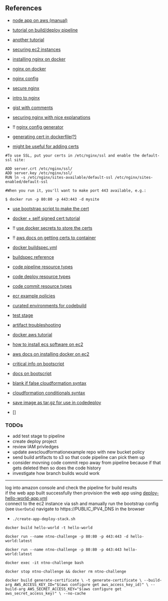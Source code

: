 
## References
* [node app on aws (manual)](https://ourcodeworld.com/articles/read/977/how-to-deploy-a-node-js-application-on-aws-ec2-server)
* [tutorial on build/deploy pipeline](https://docs.aws.amazon.com/AmazonECS/latest/developerguide/ecs-cd-pipeline.html)
* [another tutorial](https://www.infoq.com/articles/aws-codepipeline-deploy-docker/)
* [securing ec2 instances](https://aws.amazon.com/answers/security/aws-securing-ec2-instances/)
* [installing nginx on docker](https://docs.nginx.com/nginx/admin-guide/installing-nginx/installing-nginx-docker/)
* [nginx on docker](https://www.digitalocean.com/community/tutorials/how-to-run-nginx-in-a-docker-container-on-ubuntu-14-04)
* [nginx config](http://nginx.org/en/docs/beginners_guide.html)
* [secure nginx](https://www.cyberciti.biz/tips/linux-unix-bsd-nginx-webserver-security.html)
* [intro to nginx](https://carrot.is/coding/nginx_introduction)


* [gist with comments](https://gist.github.com/plentz/6737338)
* [securing nginx with nice explanations](https://help.dreamhost.com/hc/en-us/articles/222784068-The-most-important-steps-to-take-to-make-an-nginx-server-more-secure)
*  !! [nginx config generator](https://nginxconfig.io/?0.non_www=false&0.php=false&0.index=index.html&0.fallback_html)
* [generating cert in dockerfile(?)](https://codefresh.io/docker-tutorial/using-docker-generate-ssl-certificates/)
* [might be useful for adding certs](https://github.com/KyleAMathews/docker-nginx)

```
#To use SSL, put your certs in /etc/nginx/ssl and enable the default-ssl site:

ADD server.crt /etc/nginx/ssl/
ADD server.key /etc/nginx/ssl/
RUN ln -s /etc/nginx/sites-available/default-ssl /etc/nginx/sites-enabled/default-ssl

#When you run it, you'll want to make port 443 available, e.g.:

$ docker run -p 80:80 -p 443:443 -d mysite
```

* [use bootstrap script to make the cert](https://forums.docker.com/t/get-ssl-certificate-for-use-in-docker-container/42069/3)
* [docker + self signed cert tutorial](https://www.johnmackenzie.co.uk/post/creating-self-signed-ssl-certificates-for-docker-and-nginx/)
* !! [use docker secrets to store the certs](https://docs.docker.com/ee/ucp/interlock/usage/tls/)
* !! [aws docs on getting certs to container](https://aws.amazon.com/blogs/compute/maintaining-transport-layer-security-all-the-way-to-your-container-part-2-using-aws-certificate-manager-private-certificate-authority/)



* [docker buildspec.yml](https://docs.aws.amazon.com/codebuild/latest/userguide/sample-docker.html)
* [buildspec reference](https://docs.aws.amazon.com/codebuild/latest/userguide/build-spec-ref.html)
* [code pipeline resource types](https://docs.aws.amazon.com/IAM/latest/UserGuide/list_awscodepipeline.html)
* [code deploy resource types](https://docs.aws.amazon.com/IAM/latest/UserGuide/list_awscodedeploy.html)
* [code commit resource types](https://docs.aws.amazon.com/IAM/latest/UserGuide/list_awscodecommit.html)
* [ecr example policies](https://docs.aws.amazon.com/AmazonECR/latest/userguide/RepositoryPolicyExamples.html)
* [curated environments for codebuild](https://docs.aws.amazon.com/codebuild/latest/userguide/build-env-ref-available.html)
* [test stage](https://docs.aws.amazon.com/codebuild/latest/userguide/how-to-create-pipeline.html#how-to-create-pipeline-add-test)
* [artifact troubleshooting](https://stelligent.com/2018/09/06/troubleshooting-aws-codepipeline-artifacts/)

* [docker aws tutorial](https://www.ybrikman.com/writing/2015/11/11/running-docker-aws-ground-up/)
* [how to install ecs software on ec2](https://docs.aws.amazon.com/AmazonECS/latest/developerguide/ecs-agent-install.html)
* [aws docs on installing docker on ec2](https://docs.aws.amazon.com/AmazonECS/latest/developerguide/docker-basics.html)


* [critical info on bootscript](https://aws.amazon.com/premiumsupport/knowledge-center/execute-user-data-ec2/)
* [docs on bootscript](https://docs.aws.amazon.com/AWSEC2/latest/UserGuide/user-data.html)

* [blank if false cloudformation syntax](https://docs.aws.amazon.com/AWSCloudFormation/latest/UserGuide/pseudo-parameter-reference.html)

* [cloudformation conditionals syntax](https://ig.nore.me/2018/02/conditionals-in-cloudformation/)
* [save image as tar.gz for use in codedeploy](https://www.lewuathe.com/embed-docker-image-in-codedeploy-package.html)
* []

### TODOs
* add test stage to pipeline
* create deploy project
* review IAM privledges
* update awscloudformationexample repo with new bucket policy
* send build artifacts to s3 so that code pipeline can pick them up
* consider movning code commit repo away from pipeline because if that gets deleted then so does the code history
* investigate how branch builds would work
---

log into amazon console and check the pipeline for build results  
if the web app built successfully then provision the web app using [deploy-hello-world-app.yml](https://github.com/ntno/ntno-challenge/tree/master/infrastructure/cloudformation/cft/deploy-hello-world-app.yml)  
connect to the ec2 instance via ssh and manually run the bootstrap config (see `UserData`)
navigate to https://PUBLIC_IPV4_DNS in the browser
* `./create-app-deploy-stack.sh`  




`docker build hello-world -t hello-world`

`docker run --name ntno-challenge -p 80:80 -p 443:443 -d hello-world:latest` 

`docker run --name ntno-challenge -p 80:80 -p 443:443 hello-world:latest` 

`docker exec -it ntno-challenge bash`

`docker stop ntno-challenge && docker rm ntno-challenge`


`docker build generate-certificate \
   -t generate-certificate \
   --build-arg AWS_ACCESS_KEY_ID="$(aws configure get aws_access_key_id)" \
   --build-arg AWS_SECRET_ACCESS_KEY="$(aws configure get aws_secret_access_key)" \
   --no-cache` 